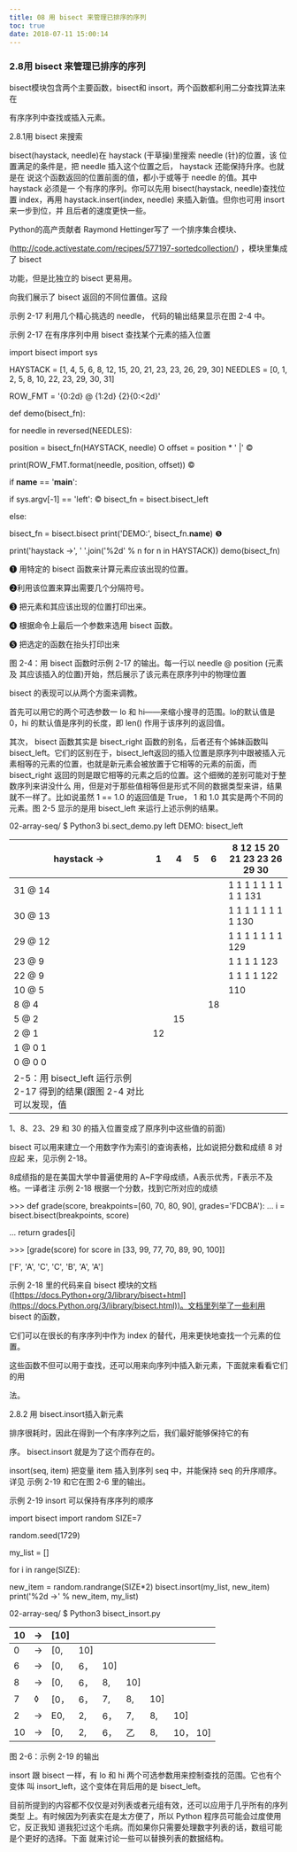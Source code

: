 ```yaml
---
title: 08 用 bisect 来管理已排序的序列
toc: true
date: 2018-07-11 15:00:14
---
```


### 2.8用 bisect 来管理已排序的序列

bisect模块包含两个主要函数，bisect和 insort，两个函数都利用二分查找算法来在

有序序列中查找或插入元素。

2.8.1用 bisect 来搜索

bisect(haystack, needle)在 haystack (干草操)里搜索 needle (针)的位置，该 位置满足的条件是，把 needle 插入这个位置之后， haystack 还能保持升序。也就是在 说这个函数返回的位置前面的值，都小于或等于 needle 的值。其中 haystack 必须是一 个有序的序列。你可以先用 bisect(haystack, needle)查找位置 index，再用 haystack.insert(index, needle) 来插入新值。但你也可用 insort 来一步到位，并 且后者的速度更快一些。

Python的高产贡献者 Raymond Hettinger写了 一个排序集合模块、

(<http://code.activestate.com/recipes/577197-sortedcollection/>) ，模块里集成了 bisect

功能，但是比独立的 bisect 更易用。

向我们展示了 bisect 返回的不同位置值。这段



示例 2-17 利用几个精心挑选的 needle， 代码的输出结果显示在图 2-4 中。

示例 2-17 在有序序列中用 bisect 查找某个元素的插入位置

import bisect import sys

HAYSTACK = [1, 4, 5, 6, 8, 12, 15, 20, 21, 23, 23, 26, 29, 30] NEEDLES = [0, 1, 2, 5, 8, 10, 22, 23, 29, 30, 31]

ROW_FMT = '{0:2d} @ {1:2d}    {2}{0:<2d}'

def demo(bisect_fn):

for needle in reversed(NEEDLES):

position = bisect_fn(HAYSTACK, needle) O offset = position * '    |'    ©

print(ROW_FMT.format(needle, position, offset)) ©

if __name__ == '__main__':

if sys.argv[-1] == 'left': © bisect_fn = bisect.bisect_left

else:

bisect_fn = bisect.bisect print('DEMO:', bisect_fn.__name__) ❺

print('haystack ->', ' '.join('%2d' % n for n in HAYSTACK)) demo(bisect_fn)

❶ 用特定的 bisect 函数来计算元素应该出现的位置。

❷利用该位置来算出需要几个分隔符号。

❸ 把元素和其应该出现的位置打印出来。

❹ 根据命令上最后一个参数来选用 bisect 函数。

❺ 把选定的函数在抬头打印出来

图 2-4：用 bisect 函数时示例 2-17 的输出。每一行以 needle @ position (元素及 其应该插入的位置)开始，然后展示了该元素在原序列中的物理位置

bisect 的表现可以从两个方面来调教。

首先可以用它的两个可选参数一 lo 和 hi——来缩小搜寻的范围。lo的默认值是 0，hi 的默认值是序列的长度，即 len() 作用于该序列的返回值。

其次， bisect 函数其实是 bisect_right 函数的别名，后者还有个姊妹函数叫 bisect_left。它们的区别在于，bisect_left返回的插入位置是原序列中跟被插入元 素相等的元素的位置，也就是新元素会被放置于它相等的元素的前面，而 bisect_right 返回的则是跟它相等的元素之后的位置。这个细微的差别可能对于整数序列来讲没什么 用，但是对于那些值相等但是形式不同的数据类型来讲，结果就不一样了。比如说虽然 1 == 1.0 的返回值是 True， 1 和 1.0 其实是两个不同的元素。图 2-5 显示的是用 bisect_left 来运行上述示例的结果。

02-array-seq/ $ Python3 bi.sect_demo.py left DEMO: bisect_left

| haystack ->                                                  | 1    | 4    | 5    | 6    | 8 12 15 20 21 23 23 26 29 30                     |
| ------------------------------------------------------------ | ---- | ---- | ---- | ---- | ------------------------------------------------ |
| 31 @ 14                                                      |      |      |      |      | 1    1    1    1    1    1    1    1    1    131 |
| 30 @ 13                                                      |      |      |      |      | 1    1    1    1    1    1    1    1    130      |
| 29 @ 12                                                      |      |      |      |      | 1    1    1    1    1    1    1    129           |
| 23 @ 9                                                       |      |      |      |      | 1    1    1    1    123                          |
| 22 @ 9                                                       |      |      |      |      | 1 1 1 1 122                                      |
| 10 @ 5                                                       |      |      |      |      | 110                                              |
| 8 @ 4                                                        |      |      |      | 18   |                                                  |
| 5 @    2                                                     |      | 15   |      |      |                                                  |
| 2 @ 1                                                        | 12   |      |      |      |                                                  |
| 1 @ 0 1                                                      |      |      |      |      |                                                  |
| 0 @ 0 0                                                      |      |      |      |      |                                                  |
| 2-5：用 bisect_left 运行示例 2-17 得到的结果(跟图 2-4 对比可以发现，值 |      |      |      |      |                                                  |

1、8、23、29 和 30 的插入位置变成了原序列中这些值的前面)

bisect 可以用来建立一个用数字作为索引的查询表格，比如说把分数和成绩 8 对应起 来，见示例 2-18。

8成绩指的是在美国大学中普遍使用的 A~F字母成绩，A表示优秀，F表示不及格。一译者注 示例 2-18 根据一个分数，找到它所对应的成绩

\>>> def grade(score, breakpoints=[60, 70, 80, 90], grades='FDCBA'): ...    i = bisect.bisect(breakpoints, score)

...    return grades[i]

\>>> [grade(score) for score in [33, 99, 77, 70, 89, 90, 100]]

['F', 'A', 'C', 'C', 'B', 'A', 'A']

示例 2-18 里的代码来自 bisect 模块的文档 ([https://docs.Python+org/3/library/bisect+html](https://docs.Python.org/3/library/bisect.html))。文档里列举了一些利用 bisect 的函数，

它们可以在很长的有序序列中作为 index 的替代，用来更快地查找一个元素的位置。

这些函数不但可以用于查找，还可以用来向序列中插入新元素，下面就来看看它们的用

法。

2.8.2 用 bisect.insort插入新元素

排序很耗时，因此在得到一个有序序列之后，我们最好能够保持它的有

序。 bisect.insort 就是为了这个而存在的。

insort(seq, item) 把变量 item 插入到序列 seq 中，并能保持 seq 的升序顺序。详见 示例 2-19 和它在图 2-6 里的输出。

示例 2-19 insort 可以保持有序序列的顺序

import bisect import random SIZE=7

random.seed(1729)

my_list = []

for i in range(SIZE):

new_item = random.randrange(SIZE*2) bisect.insort(my_list, new_item) print('%2d ->' % new_item, my_list)

02-array-seq/ $ Python3 bisect_insort.py

| 10   | ->   | [10] |      |      |      |      |          |
| ---- | ---- | ---- | ---- | ---- | ---- | ---- | -------- |
| 0    | ->   | [0,  | 10]  |      |      |      |          |
| 6    | ->   | [0,  | 6，  | 10]  |      |      |          |
| 8    | ->   | [0,  | 6，  | 8,   | 10]  |      |          |
| 7    | ◊    | [0， | 6，  | 7,   | 8,   | 10]  |          |
| 2    | ->   | E0,  | 2,   | 6，  | 7,   | 8,   | 10]      |
| 10   | ->   | [0,  | 2,   | 6，  | 乙   | 8,   | 10， 10] |

图 2-6：示例 2-19 的输出

insort 跟 bisect 一样，有 lo 和 hi 两个可选参数用来控制查找的范围。它也有个变体 叫 insort_left，这个变体在背后用的是 bisect_left。

目前所提到的内容都不仅仅是对列表或者元组有效，还可以应用于几乎所有的序列类型 上。有时候因为列表实在是太方便了，所以 Python 程序员可能会过度使用它，反正我知 道我犯过这个毛病。而如果你只需要处理数字列表的话，数组可能是个更好的选择。下面 就来讨论一些可以替换列表的数据结构。
